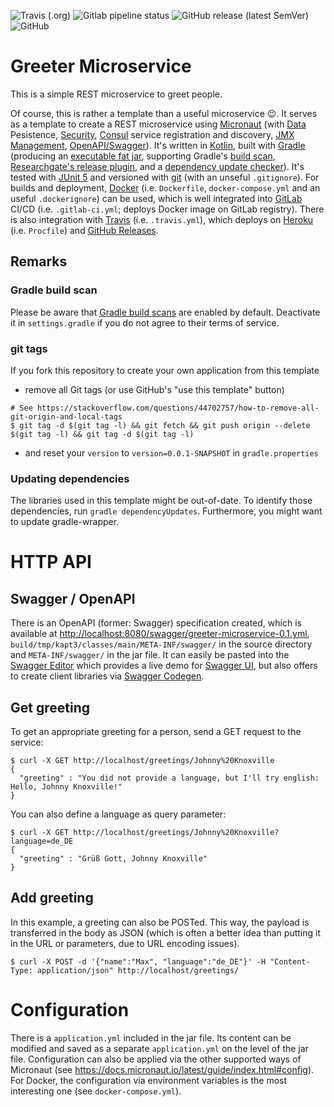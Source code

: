 <!--- some badges to display on the GitHub page -->

![Travis (.org)](https://img.shields.io/travis/debuglevel/greeting-microservice?label=Travis%20build)
![Gitlab pipeline status](https://img.shields.io/gitlab/pipeline/debuglevel/greeting-microservice?label=GitLab%20build)
![GitHub release (latest SemVer)](https://img.shields.io/github/v/release/debuglevel/greeting-microservice?sort=semver)
![GitHub](https://img.shields.io/github/license/debuglevel/greeting-microservice)

# Greeter Microservice

This is a simple REST microservice to greet people.

Of course, this is rather a template than a useful microservice 😉.
It serves as a template to create a REST microservice using [Micronaut](https://micronaut.io) (with [Data](https://github.com/micronaut-projects/micronaut-data) Pesistence, [Security](https://github.com/micronaut-projects/micronaut-security), [Consul](https://www.consul.io/) service registration and discovery, [JMX Management](https://github.com/micronaut-projects/micronaut-jmx), [OpenAPI/Swagger](https://github.com/micronaut-projects/micronaut-openapi)).
It's written in [Kotlin](https://kotlinlang.org/), built with [Gradle](https://gradle.org/) (producing an [executable fat jar](https://github.com/johnrengelman/shadow), supporting Gradle's [build scan](https://guides.gradle.org/creating-build-scans/), [Researchgate's release plugin](https://github.com/researchgate/gradle-release), and a [dependency update checker](https://github.com/ben-manes/gradle-versions-plugin)).
It's tested with [JUnit 5](https://junit.org/junit5/) and versioned with [git](https://git-scm.com/) (with an unseful `.gitignore`).
For builds and deployment, [Docker](https://www.docker.com) (i.e. `Dockerfile`, `docker-compose.yml` and an useful `.dockerignore`) can be used, which is well integrated into [GitLab](https://gitlab.com/) CI/CD (i.e. `.gitlab-ci.yml`; deploys Docker image on GitLab registry). There is also integration with [Travis](https://travis-ci.org/) (i.e. `.travis.yml`), which deploys on [Heroku](https://www.heroku.com/) (i.e. `Procfile`) and [GitHub Releases](https://help.github.com/en/github/administering-a-repository/about-releases).

## Remarks

### Gradle build scan

Please be aware that [Gradle build scans](https://scans.gradle.com/) are enabled by default. Deactivate it in `settings.gradle` if you do not agree to their terms of service.

### git tags

If you fork this repository to create your own application from this template

- remove all Git tags (or use GitHub's "use this template" button)

```
# See https://stackoverflow.com/questions/44702757/how-to-remove-all-git-origin-and-local-tags
$ git tag -d $(git tag -l) && git fetch && git push origin --delete $(git tag -l) && git tag -d $(git tag -l)
```

- and reset your `version` to `version=0.0.1-SNAPSHOT` in `gradle.properties`

### Updating dependencies

The libraries used in this template might be out-of-date. To identify those dependencies, run `gradle dependencyUpdates`. Furthermore, you might want to update gradle-wrapper.

# HTTP API

## Swagger / OpenAPI

There is an OpenAPI (former: Swagger) specification created, which is available at <http://localhost:8080/swagger/greeter-microservice-0.1.yml>, `build/tmp/kapt3/classes/main/META-INF/swagger/` in the source directory and `META-INF/swagger/` in the jar file. It can easily be pasted into the [Swagger Editor](https://editor.swagger.io) which provides a live demo for [Swagger UI](https://swagger.io/tools/swagger-ui/), but also offers to create client libraries via [Swagger Codegen](https://swagger.io/tools/swagger-codegen/).

## Get greeting

To get an appropriate greeting for a person, send a GET request to the service:

```
$ curl -X GET http://localhost/greetings/Johnny%20Knoxville
{
  "greeting" : "You did not provide a language, but I'll try english: Hello, Johnny Knoxville!"
}
```

You can also define a language as query parameter:

```
$ curl -X GET http://localhost/greetings/Johnny%20Knoxville?language=de_DE
{
  "greeting" : "Grüß Gott, Johnny Knoxville"
}
```

## Add greeting

In this example, a greeting can also be POSTed. This way, the payload is transferred in the body as JSON (which is often a better idea than putting it in the URL or parameters, due to URL encoding issues).

```
$ curl -X POST -d '{"name":"Max", "language":"de_DE"}' -H "Content-Type: application/json" http://localhost/greetings/
```

# Configuration

There is a `application.yml` included in the jar file. Its content can be modified and saved as a separate `application.yml` on the level of the jar file. Configuration can also be applied via the other supported ways of Micronaut (see <https://docs.micronaut.io/latest/guide/index.html#config>). For Docker, the configuration via environment variables is the most interesting one (see `docker-compose.yml`).

